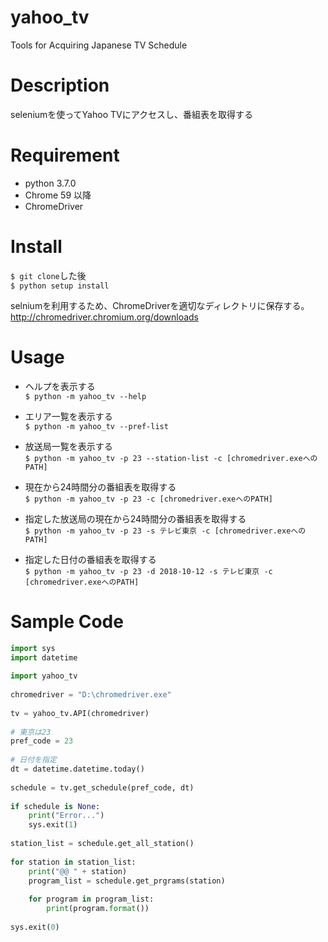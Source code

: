 # yahoo_tv
Tools for Acquiring Japanese TV Schedule

# Description
seleniumを使ってYahoo TVにアクセスし、番組表を取得する

# Requirement
* python 3.7.0  
* Chrome 59 以降  
* ChromeDriver

# Install
`$ git clone`した後  
`$ python setup install`

selniumを利用するため、ChromeDriverを適切なディレクトリに保存する。  
http://chromedriver.chromium.org/downloads

# Usage
* ヘルプを表示する  
`$ python -m yahoo_tv --help`

* エリア一覧を表示する  
`$ python -m yahoo_tv --pref-list`

* 放送局一覧を表示する  
`$ python -m yahoo_tv -p 23 --station-list -c [chromedriver.exeへのPATH]`

* 現在から24時間分の番組表を取得する  
`$ python -m yahoo_tv -p 23 -c [chromedriver.exeへのPATH]`

* 指定した放送局の現在から24時間分の番組表を取得する  
`$ python -m yahoo_tv -p 23 -s テレビ東京 -c [chromedriver.exeへのPATH]`

* 指定した日付の番組表を取得する  
`$ python -m yahoo_tv -p 23 -d 2018-10-12 -s テレビ東京 -c [chromedriver.exeへのPATH]`

# Sample Code
```py
import sys  
import datetime  
  
import yahoo_tv  
  
chromedriver = "D:\chromedriver.exe"  
  
tv = yahoo_tv.API(chromedriver)  
  
# 東京は23  
pref_code = 23  
  
# 日付を指定  
dt = datetime.datetime.today()  
  
schedule = tv.get_schedule(pref_code, dt)  
  
if schedule is None:  
    print("Error...")  
    sys.exit(1)  
  
station_list = schedule.get_all_station()   
  
for station in station_list:  
    print("@@ " + station)  
    program_list = schedule.get_prgrams(station)  
  
    for program in program_list:  
        print(program.format())  
  
sys.exit(0)  
```
